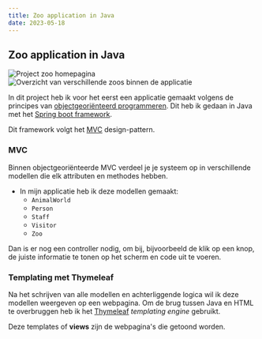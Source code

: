 ```yaml
---
title: Zoo application in Java
date: 2023-05-18
---
```


## Zoo application in Java

![Project zoo homepagina](/img/projects/java_project_zoo.png)
![Overzicht van verschillende zoos binnen de applicatie](/img/projects/java_project_zoos.png)

In dit project heb ik voor het eerst een applicatie gemaakt volgens de principes van [objectgeoriënteerd programmeren](https://nl.wikipedia.org/wiki/Objectgeori%C3%ABnteerd).
Dit heb ik gedaan in Java met het [Spring boot framework](https://spring.io/projects/spring-boot/).

Dit framework volgt het [MVC](https://en.wikipedia.org/wiki/Model%E2%80%93view%E2%80%93controller) design-pattern.

### MVC

Binnen objectgeoriënteerde MVC verdeel je je systeem op in verschillende modellen die elk attributen en methodes hebben.

- In mijn applicatie heb ik deze modellen gemaakt:
  - `AnimalWorld`
  - `Person`
  - `Staff`
  - `Visitor`
  - `Zoo`

Dan is er nog een controller nodig, om bij, bijvoorbeeld de klik op een knop, de juiste informatie te tonen op het scherm en code uit te voeren.

### Templating met Thymeleaf

Na het schrijven van alle modellen en achterliggende logica wil ik deze modellen weergeven op een webpagina.
Om de brug tussen Java en HTML te overbruggen heb ik het [Thymeleaf](https://www.thymeleaf.org/) _templating engine_ gebruikt.

Deze templates of **views** zijn de webpagina's die getoond worden.
